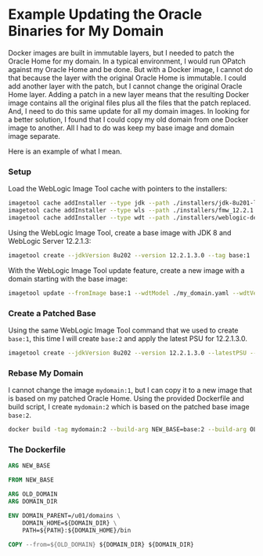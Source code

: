 Example Updating the Oracle Binaries for My Domain 
==================================================
Docker images are built in immutable layers, but I needed to patch the Oracle Home for my domain.
In a typical environment, I would run OPatch against my Oracle Home and be done.  But with a Docker
image, I cannot do that because the layer with the original Oracle Home is immutable.  I could add 
another layer with the patch, but I cannot change the original Oracle Home layer.  Adding a patch in 
a new layer means that the resulting Docker image contains all the original files plus all the files that
the patch replaced.  And, I need to do this same update for all my domain images.  In looking for a
better solution, I found that I could copy my old domain from one Docker image to another.  All I had
to do was keep my base image and domain image separate.

Here is an example of what I mean. 
### Setup
Load the WebLogic Image Tool cache with pointers to the installers:
```bash
imagetool cache addInstaller --type jdk --path ./installers/jdk-8u201-linux-i586.tar.gz --version 8u201
imagetool cache addInstaller --type wls --path ./installers/fmw_12.2.1.3.0_wls_Disk1_1of1/fmw_12.2.1.3.0_wls.jar --version 12.2.1.3.0
imagetool cache addInstaller --type wdt --path ./installers/weblogic-deploy.zip --version 1.1.1
```

Using the WebLogic Image Tool, create a base image with JDK 8 and WebLogic Server 12.2.1.3:
```bash
imagetool create --jdkVersion 8u202 --version 12.2.1.3.0 --tag base:1
```

With the WebLogic Image Tool update feature, create a new image with a domain starting with the base image:
```bash
imagetool update --fromImage base:1 --wdtModel ./my_domain.yaml --wdtVersion 1.1.1 --tag mydomain:1
```

### Create a Patched Base
Using the same WebLogic Image Tool command that we used to create `base:1`, this time I will create `base:2` 
and apply the latest PSU for 12.2.1.3.0.
```bash
imagetool create --jdkVersion 8u202 --version 12.2.1.3.0 --latestPSU --tag base:2 --user {your OTN credential} --passwordENV MY_PASSWORD
```

### Rebase My Domain
I cannot change the image `mydomain:1`, but I can copy it to a new image that is based on my patched Oracle Home.
Using the provided Dockerfile and build script, I create `mydomain:2` which is based on the patched base image `base:2`. 

```bash
docker build -tag mydomain:2 --build-arg NEW_BASE=base:2 --build-arg OLD_DOMAIN=mydomain:1 --build-arg DOMAIN_DIR=/u01/domains/base_domain --force-rm=true --no-cache 
```

### The Dockerfile
```dockerfile
ARG NEW_BASE

FROM NEW_BASE

ARG OLD_DOMAIN
ARG DOMAIN_DIR

ENV DOMAIN_PARENT=/u01/domains \
    DOMAIN_HOME=${DOMAIN_DIR} \
    PATH=${PATH}:${DOMAIN_HOME}/bin
    
COPY --from=${OLD_DOMAIN} ${DOMAIN_DIR} ${DOMAIN_DIR}

```
